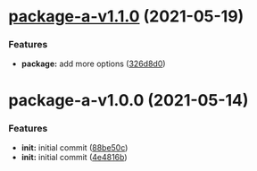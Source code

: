 # [package-a-v1.1.0](https://github.com/nellyk/yarn-2-semantic-release-demo/compare/package-a-v1.0.0...package-a-v1.1.0) (2021-05-19)


### Features

* **package:** add more options ([326d8d0](https://github.com/nellyk/yarn-2-semantic-release-demo/commit/326d8d0e755addafdde764d49267337ab519b4a6))

# package-a-v1.0.0 (2021-05-14)


### Features

* **init:** initial commit ([88be50c](https://github.com/nellyk/yarn-2-semantic-release-demo/commit/88be50c4b957bf7dc81394bb1d46a9f8af9dc5b4))
* **init:** initial commit ([4e4816b](https://github.com/nellyk/yarn-2-semantic-release-demo/commit/4e4816b76c15328255e235b46543c010bbdf6618))
